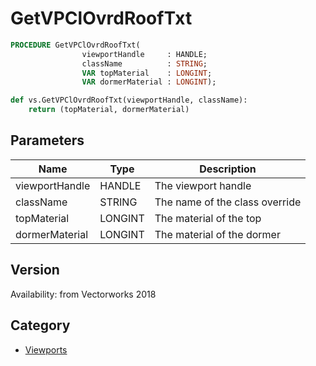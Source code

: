 # GetVPClOvrdRoofTxt

```pascal
PROCEDURE GetVPClOvrdRoofTxt(
				viewportHandle     : HANDLE;
				className          : STRING;
				VAR topMaterial    : LONGINT;
				VAR dormerMaterial : LONGINT);
```

```python
def vs.GetVPClOvrdRoofTxt(viewportHandle, className):
    return (topMaterial, dormerMaterial)
```

## Parameters
|Name|Type|Description|
|---|---|---|
|viewportHandle|HANDLE|The viewport handle|
|className|STRING|The name of the class override|
|topMaterial|LONGINT|The material of the top|
|dormerMaterial|LONGINT|The material of the dormer|

## Version
Availability: from Vectorworks 2018

## Category
* [Viewports](../Categories/Viewports.md)
